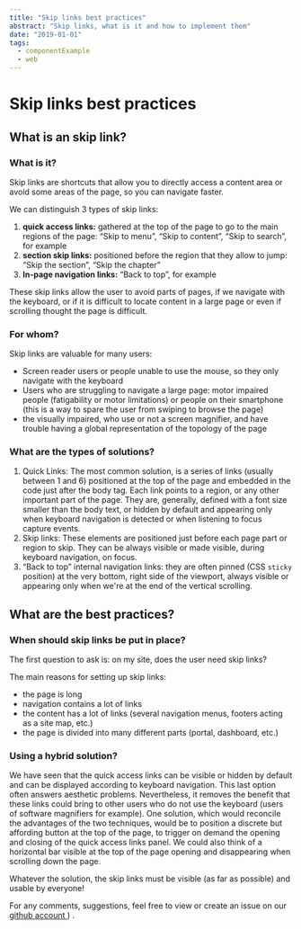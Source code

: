 ```yaml
---
title: "Skip links best practices"
abstract: "Skip links, what is it and how to implement them"
date: "2019-01-01"
tags:
  - componentExample
  - web
---
```


# Skip links best practices

## What is an skip link?

### What is it?

Skip links are shortcuts that allow you to directly access a content area or avoid some areas of the page, so you can navigate faster.

We can distinguish 3 types of skip links:

1. **quick access links:** gathered at the top of the page to go to the main regions of the page: “Skip to menu”, “Skip to content”, “Skip to search”, for example
2. **section skip links:** positioned before the region that they allow to jump: “Skip the section”, “Skip the chapter”
3. **In-page navigation links:** “Back to top”, for example

These skip links allow the user to avoid parts of pages, if we navigate with the keyboard, or if it is difficult to locate content in a large page or even if scrolling thought the page is difficult.

### For whom?

Skip links are valuable for many users:

- Screen reader users or people unable to use the mouse, so they only navigate with the keyboard
- Users who are struggling to navigate a large page: motor impaired people (fatigability or motor limitations) or people on their smartphone (this is a way to spare the user from swiping to browse the page)
- the visually impaired, who use or not a screen magnifier, and have trouble having a global representation of the topology of the page

### What are the types of solutions?

1. Quick Links: The most common solution, is a series of links (usually between 1 and 6) positioned at the top of the page and embedded in the code just after the body tag. Each link points to a region, or any other important part of the page. They are, generally, defined with a font size smaller than the body text, or hidden by default and appearing only when keyboard navigation is detected or when listening to focus capture events.
2. Skip links: These elements are positioned just before each page part or region to skip. They can be always visible or made visible, during keyboard navigation, on focus.
3. “Back to top” internal navigation links: they are often pinned (CSS `sticky` position) at the very bottom, right side of the viewport, always visible or appearing only when we're at the end of the vertical scrolling.

## What are the best practices?

### When should skip links be put in place?

The first question to ask is: on my site, does the user need skip links?

The main reasons for setting up skip links:

- the page is long
- navigation contains a lot of links
- the content has a lot of links (several navigation menus, footers acting as a site map, etc.)
- the page is divided into many different parts (portal, dashboard, etc.)

### Using a hybrid solution?

We have seen that the quick access links can be visible or hidden by default and can be displayed according to keyboard navigation. This last option often answers aesthetic problems. Nevertheless, it removes the benefit that these links could bring to other users who do not use the keyboard (users of software magnifiers for example). One solution, which would reconcile the advantages of the two techniques, would be to position a discrete but affording button at the top of the page, to trigger on demand the opening and closing of the quick access links panel. We could also think of a horizontal bar visible at the top of the page opening and disappearing when scrolling down the page.

Whatever the solution, the skip links must be visible (as far as possible) and usable by everyone!

For any comments, suggestions, feel free to view or create an issue on our <a href="https://github.com/Orange-OpenSource/a11y-guidelines/issues"> github account </a>) .
